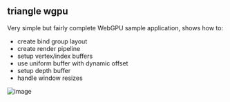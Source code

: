 ## triangle wgpu

Very simple but fairly complete WebGPU sample application, shows how to:

* create bind group layout
* create render pipeline
* setup vertex/index buffers
* use uniform buffer with dynamic offset
* setup depth buffer
* handle window resizes

![image](screenshot.png)
